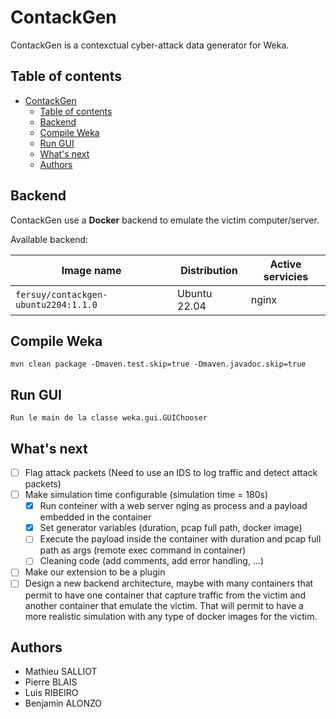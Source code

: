 # ContackGen

ContackGen is a contexctual cyber-attack data generator for Weka.

## Table of contents

- [ContackGen](#contackgen)
  - [Table of contents](#table-of-contents)
  - [Backend](#backend)
  - [Compile Weka](#compile-weka)
  - [Run GUI](#run-gui)
  - [What's next](#whats-next)
  - [Authors](#authors)

## Backend

ContackGen use a **Docker** backend to emulate the victim computer/server.

Available backend:

| Image name | Distribution | Active servicies |
| --- | --- | --- |
| `fersuy/contackgen-ubuntu2204:1.1.0` | Ubuntu 22.04 | nginx |

## Compile Weka

```
mvn clean package -Dmaven.test.skip=true -Dmaven.javadoc.skip=true
```

## Run GUI

```
Run le main de la classe weka.gui.GUIChooser
```

## What's next

- [ ] Flag attack packets (Need to use an IDS to log traffic and detect attack packets)
- [ ] Make simulation time configurable (simulation time = 180s)
  - [X] Run conteiner with a web server nging as process and a payload embedded in the container
  - [X] Set generator variables (duration, pcap full path, docker image)
  - [ ] Execute the payload inside the container with duration and pcap full path as args (remote exec command in container)
  - [ ] Cleaning code (add comments, add error handling, ...)
- [ ] Make our extension to be a plugin
- [ ] Design a new backend architecture, maybe with many containers that permit to have one container that capture traffic from the victim and another container that emulate the victim. That will permit to have a more realistic simulation with any type of docker images for the victim.

## Authors

- Mathieu SALLIOT
- Pierre BLAIS
- Luis RIBEIRO
- Benjamin ALONZO
